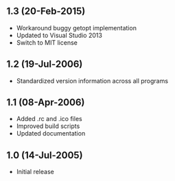 ## 1.3 (20-Feb-2015)

  * Workaround buggy getopt implementation
  * Updated to Visual Studio 2013
  * Switch to MIT license

## 1.2 (19-Jul-2006)

  * Standardized version information across all programs

## 1.1 (08-Apr-2006)

  * Added .rc and .ico files
  * Improved build scripts
  * Updated documentation

## 1.0 (14-Jul-2005)

  * Initial release
